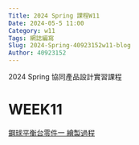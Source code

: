 ```yaml
---
Title: 2024 Spring 課程W11
Date: 2024-05-5 11:00
Category: w11
Tags: 網誌編寫
Slug: 2024-Spring-40923152w11-blog
Author: 40923152
---
```



2024 Spring 協同產品設計實習課程

<!-- PELICAN_END_SUMMARY -->

# WEEK11
[鋼球平衡台零件一 繪製過程](https://www.youtube.com/watch?v=co37O09vlZg)